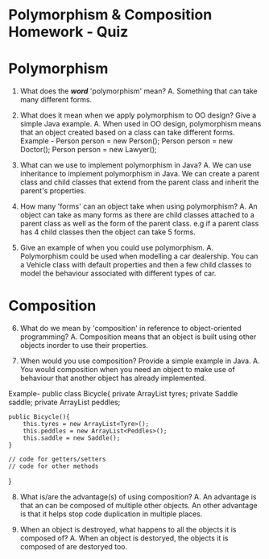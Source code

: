 # Polymorphism & Composition Homework - Quiz

# Polymorphism

1. What does the ___word___ 'polymorphism' mean?
A. Something that can take many different forms.

2. What does it mean when we apply polymorphism to OO design? Give a simple Java example.
A. When used in OO design, polymorphism means that an object created based on a class can take different forms.
Example - Person person = new Person();
          Person person = new Doctor();
          Person person = new Lawyer();

3. What can we use to implement polymorphism in Java?
A. We can use inheritance to implement polymorphism in Java. 
We can create a parent class and child classes that extend from
the parent class and inherit the parent's properties.

4. How many 'forms' can an object take when using polymorphism?
A. An object can take as many forms as there are child classes 
attached to a parent class as well as the form of the parent class. 
e.g if a parent class has 4 child classes then the object can 
take 5 forms. 

5. Give an example of when you could use polymorphism.
A. Polymorphism could be used when modelling a car
dealership. You can a Vehicle class with default properties
and then a few child classes to model the behaviour associated 
with different types of car.



# Composition

6. What do we mean by 'composition' in reference to object-oriented programming?
A. Composition means that an object is built using other objects inorder to use their 
properties.

7. When would you use composition? Provide a simple example in Java.
A. You would composition when you need an object to make use of behaviour
that another object has already implemented.

Example-
public class Bicycle{
    private ArrayList<Tyre> tyres;
    private Saddle saddle;
    private ArrayList<Peddle> peddles;

    public Bicycle(){
        this.tyres = new ArrayList<Tyre>();
        this.peddles = new ArrayList<Peddles>();
        this.saddle = new Saddle();
    }

    // code for getters/setters
    // code for other methods
}

8. What is/are the advantage(s) of using composition?
A. An advantage is that an can be composed of multiple other objects.
An other advantage is that it helps stop code duplication in multiple places.

9. When an object is destroyed, what happens to all the objects it is composed of?
A. When an object is destoryed, the objects it is composed of are destoryed too.